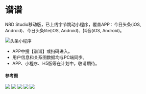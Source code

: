 # 谱谱

NRD Studio移动版，已上线字节跳动小程序，覆盖APP：今日头条(iOS, Android)、今日头条lite(iOS, Android)、抖音(iOS, Android)。



![头条小程序](https://tech.pkoala.com/docs/images/tt_qrcode.svg#logo)

* APP中搜【谱谱】或扫码进入。
* 用户信息和关系图数据均与PC端同步。
* APP、小程序、H5版等在计划中，敬请期待。

#### 参考图

<img src="./images/m_1.png" class = "doc-effect" />

<img src="./images/m_2.png" class = "doc-effect" />

<img src="./images/m_3.png" class = "doc-effect" />

<img src="./images/m_4.png" class = "doc-effect" />

<img src="./images/m_5.png" class = "doc-effect" />

